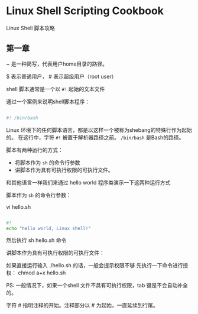 # Linux Shell Scripting Cookbook

Linux Shell 脚本攻略


## 第一章


~ 是一种简写，代表用户home目录的路径。

$ 表示普通用户， # 表示超级用户（root user）

shell 脚本通常是一个以 `#!` 起始的文本文件 


通过一个案例来说明shell脚本程序：
```bash

#! /bin/bash

```

Linux 环境下的任何脚本语言，都是以这样一个被称为shebang的特殊行作为起始的。
在这行中，字符 `#!` 被置于解析器路径之前。 `/bin/bash` 是Bash的路径。

脚本有两种运行的方式：
- 将脚本作为 `sh` 的命令行参数
- 讲脚本作为具有可执行权限的可执行文件。


和其他语言一样我们来通过 hello world 程序类演示一下这两种运行方式

脚本作为 `sh` 的命令行参数：

vi hello.sh

```bash

#!
echo "hello world, Linux shell!"

```

然后执行  sh hello.sh  命令

讲脚本作为具有可执行权限的可执行文件：

如果直接运行输入 ./hello.sh 的话，一般会提示权限不够
先执行一下命令进行授权：
chmod a+x hello.sh 

PS: 一般情况下，如果一个shell 文件不具有可执行权限，tab 键是不会自动补全的。

字符 # 指明注释的开始。注释部分以 # 为起始，一直延续到行尾。